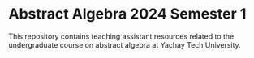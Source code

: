 # Abstract Algebra 2024 Semester 1

This repository contains teaching assistant resources related to the undergraduate course on abstract algebra at Yachay Tech University.